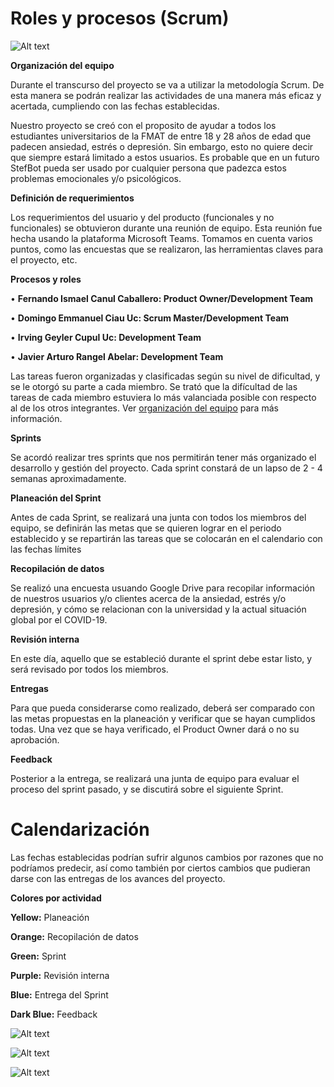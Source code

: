 # Roles y procesos (Scrum)

![Alt text](https://github.com/Fismael18/StefBot/blob/main/Imagenes%20StefBot/12.jpg)

**Organización del equipo**

Durante el transcurso del proyecto se va a utilizar la metodología Scrum. De esta manera se podrán realizar las actividades de una manera más eficaz y acertada, cumpliendo con las fechas establecidas.

Nuestro proyecto se creó con el proposito de ayudar a todos los estudiantes universitarios de la FMAT de entre 18 y 28 años de edad que padecen ansiedad, estrés o depresión. Sin embargo, esto no quiere decir que siempre estará limitado a estos usuarios. Es probable que en un futuro StefBot pueda ser usado por cualquier persona que padezca estos problemas emocionales y/o psicológicos.

**Definición de requerimientos**

Los requerimientos del usuario y del producto (funcionales y no funcionales) se obtuvieron durante una reunión de equipo. Esta reunión fue hecha usando la plataforma Microsoft Teams. Tomamos en cuenta varios puntos, como las encuestas que se realizaron, las herramientas claves para el proyecto, etc.

**Procesos y roles**

• **Fernando Ismael Canul Caballero: Product Owner/Development Team**

• **Domingo Emmanuel Ciau Uc: Scrum Master/Development Team**

• **Irving Geyler Cupul Uc: Development Team**

• **Javier Arturo Rangel Abelar: Development Team**

Las tareas fueron organizadas y clasificadas según su nivel de dificultad, y se le otorgó su parte a cada miembro. Se trató que la difícultad de las tareas de cada miembro estuviera lo más valanciada posible con respecto al de los otros integrantes. Ver [organización del equipo](https://github.com/Fismael18/StefBot/blob/main/Documentos/Organizaci%C3%B3n%20del%20equipo.md) para más información.

**Sprints**

Se acordó realizar tres sprints que nos permitirán tener más organizado el desarrollo y gestión del proyecto. Cada sprint constará de un lapso de 2 - 4 semanas aproximadamente.

**Planeación del Sprint**

Antes de cada Sprint, se realizará una junta con todos los miembros del equipo, se definirán las metas que se quieren lograr en el periodo establecido y se repartirán las tareas que se colocarán en el calendario con las fechas límites

**Recopilación de datos**

Se realizó una encuesta usuando Google Drive para recopilar información de nuestros usuarios y/o clientes acerca de la ansiedad, estrés y/o depresión, y cómo se relacionan con la universidad y la actual situación global por el COVID-19.

**Revisión interna**

En este día, aquello que se estableció durante el sprint debe estar listo, y será revisado por todos los miembros.

**Entregas**

Para que pueda considerarse como realizado, deberá ser comparado con las metas propuestas en la planeación y verificar que se hayan cumplidos todas. Una vez que se haya verificado, el Product Owner dará o no su aprobación.

**Feedback**

Posterior a la entrega, se realizará una junta de equipo para evaluar el proceso del sprint pasado, y se discutirá sobre el siguiente Sprint.

# Calendarización

Las fechas establecidas podrían sufrir algunos cambios por razones que no podríamos predecir, así como también por ciertos cambios que pudieran darse con las entregas de los avances del proyecto.

**Colores por actividad**

**Yellow:** Planeación

**Orange:** Recopilación de datos

**Green:** Sprint

**Purple:** Revisión interna

**Blue:** Entrega del Sprint

**Dark Blue:** Feedback

![Alt text](https://github.com/Fismael18/StefBot/blob/main/Imagenes%20StefBot/Cal%2001.jpg)

![Alt text](https://github.com/Fismael18/StefBot/blob/main/Imagenes%20StefBot/Cal%2002.jpg)

![Alt text](https://github.com/Fismael18/StefBot/blob/main/Imagenes%20StefBot/Cal%2003.jpg)
